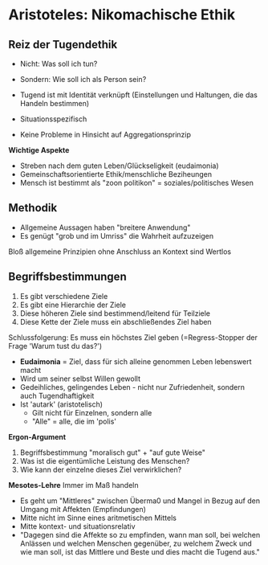 # Aristoteles: Nikomachische Ethik

## Reiz der Tugendethik

* Nicht: Was soll ich tun?
* Sondern: Wie soll ich als Person sein?
* Tugend ist mit Identität verknüpft (Einstellungen und Haltungen, die das Handeln bestimmen)

* Situationsspezifisch
* Keine Probleme in Hinsicht auf Aggregationsprinzip

**Wichtige Aspekte**

* Streben nach dem guten Leben/Glückseligkeit (eudaimonia)
* Gemeinschaftsorientierte Ethik/menschliche Beziheungen
* Mensch ist bestimmt als "zoon politikon" = soziales/politisches Wesen

## Methodik

* Allgemeine Aussagen haben "breitere Anwendung"
* Es genügt "grob und im Umriss" die Wahrheit aufzuzeigen

Bloß allgemeine Prinzipien ohne Anschluss an Kontext sind Wertlos

## Begriffsbestimmungen

1. Es gibt verschiedene Ziele
2. Es gibt eine Hierarchie der Ziele
3. Diese höheren Ziele sind bestimmend/leitend für Teilziele
4. Diese Kette der Ziele muss ein abschließendes Ziel haben

Schlussfolgerung: Es muss ein höchstes Ziel geben (=Regress-Stopper der Frage 'Warum tust du das?')

* **Eudaimonia** = Ziel, dass für sich alleine genommen Leben lebenswert macht
* Wird um seiner selbst Willen gewollt
* Gedeihliches, gelingendes Leben - nicht nur Zufriedenheit, sondern auch Tugendhaftigkeit
* Ist 'autark' (aristotelisch)
  - Gilt nicht für Einzelnen, sondern alle
  - "Alle" = alle, die im 'polis'

**Ergon-Argument**

1. Begriffsbestimmung "moralisch gut" + "auf gute Weise"
2. Was ist die eigentümliche Leistung des Menschen?
3. Wie kann der einzelne dieses Ziel verwirklichen?

**Mesotes-Lehre**
Immer im Maß handeln
* Es geht um "Mittleres" zwischen Überma0 und Mangel in Bezug auf den Umgang mit Affekten (Empfindungen)
* Mitte nicht im Sinne eines aritmetischen Mittels
* Mitte kontext- und situationsrelativ
* "Dagegen sind die Affekte so zu empfinden, wann man soll, bei welchen Anlässen und welchen Menschen gegenüber, zu welchem Zweck und wie man soll, ist das Mittlere und Beste und dies macht die Tugend aus."
